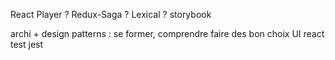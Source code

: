 React Player ?
Redux-Saga ?
Lexical ?
storybook

archi + design patterns : se former, comprendre faire des bon choix
UI react
test jest
